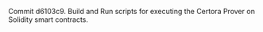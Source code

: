 Commit d6103c9.                    Build and Run scripts for executing the Certora Prover on Solidity smart contracts.